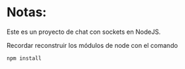 # Notas:

Este es un proyecto de chat con sockets en NodeJS.

Recordar reconstruir los módulos de node con el comando

```
npm install
```